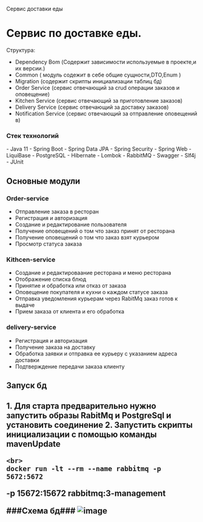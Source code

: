 Сервис доставки еды
<h1>Сервис по доставке еды.</h1>
Cтруктура:

- Dependency Bom (Содержит зависимости используемые в проекте,и их версии.)
- Common ( модуль содежит в себе общие сущности,DTO,Enum )
- Migration (содержит скрипты инициализации таблиц бд)
- Order Service (сервис отвечающий за crud операции заказов и оповещение)
- Kitchen Service (сервис отвечающий за приготовление заказов)
- Delivery Service (сервис отвечающий за доставку заказов)
- Notification Service (сервис отвечающий за отправление оповещений в)
<h3>Стек технологий</h3>
- Java 11 
- Spring Boot
- Spring Data JPA
- Spring Security
- Spring Web
- LiquiBase
- PostgreSQL
- Hibernate
- Lombok
- RabbitMQ
- Swagger
- Slf4j 
- JUnit 
<h2>Основные модули</h2>

### Order-service ###
- Отправление заказа в ресторан
  <br>
- Регистрация и авторизация
  <br>
- Создание и редактирование пользователя
  <br>
- Получение оповещений о том что заказ принят от ресторана
  <br>
- Получение оповещений о том что заказ взят курьером
  <br>
- Просмотр статуса заказа

### Kithcen-service ###
- Создание и редактироваание ресторана и меню ресторана
  <br>
- Отображение списка блюд
  <br>
- Принятие и обработка или отказ от заказа
  <br>
- Оповещение покупателя и кухни о каждом статусе заказа
  <br>
- Отправка уведомления курьерам через RabitMq  заказ готов к выдаче
  <br>
- Прием заказа от клиента и его обработка

### delivery-service ###
- Регистрация и авторизация
  <br>
- Получение заказа на доставку
  <br>
- Обработка заявки и отправка ее курьеру с указанием адреса доставки
  <br>
- Подтверждение передачи заказа клиенту
  <br>
<h2> Запуск бд<h2>
 1. Для старта предварительно нужно запустить образы RabitMq и PostgreSql и установить соединение
 2. Запустить скрипты инициализации с помощью команды mavenUpdate
  
    <br>
    docker run -lt --rm --name rabbitmq -p 5672:5672
-p 15672:15672 rabbitmq:3-management
      <br>
  
###Схема бд###
![image](https://github.com/Powerandzeal/ru-liga-food-service/assets/102437425/4749e292-9c38-4645-bfed-2fdee776c421)




